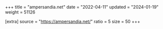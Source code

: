 +++
title = "ampersandia.net"
date = "2022-04-11"
updated = "2024-01-19"
weight = 51126

[extra]
source = "https://ampersandia.net/"
ratio = 5
size = 50
+++
